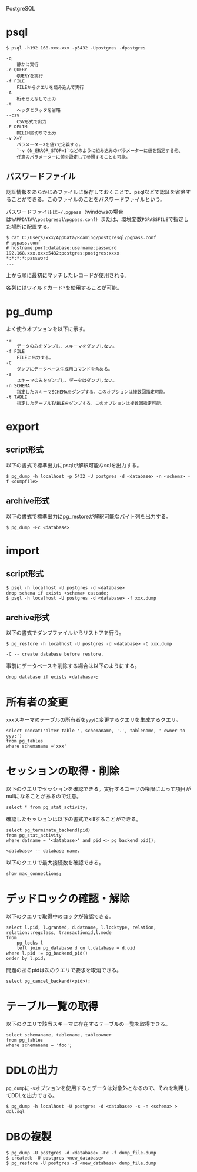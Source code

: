 PostgreSQL

# psql

    $ psql -h192.168.xxx.xxx -p5432 -Upostgres -dpostgres
    
    -q
        静かに実行
    -c QUERY
        QUERYを実行
    -f FILE
        FILEからクエリを読み込んで実行
    -A
        桁そろえなしで出力
    -t
        ヘッダとフッタを省略
    --csv
        CSV形式で出力
    -F DELIM
        DELIM区切りで出力
    -v X=Y
        パラメーターXを値Yで定義する。
        `-v ON_ERROR_STOP=1`などのように組み込みのパラメーターに値を指定する他、
        任意のパラメーターに値を設定して参照することも可能。

## パスワードファイル
認証情報をあらかじめファイルに保存しておくことで、psqlなどで認証を省略することができる。このファイルのことをパスワードファイルという。

パスワードファイルは`~/.pgpass`（windowsの場合は`%APPDATA%\postgresql\pgpass.conf`）または、環境変数`PGPASSFILE`で指定した場所に配置する。

    $ cat C:/Users/xxx/AppData/Roaming/postgresql/pgpass.conf
    # pgpass.conf
    # hostname:port:database:username:password
    192.168.xxx.xxx:5432:postgres:postgres:xxxx
    *:*:*:*:password
    ...

上から順に最初にマッチしたレコードが使用される。

各列にはワイルドカード`*`を使用することが可能。

# pg_dump
よく使うオプションを以下に示す。

    -a
        データのみをダンプし、スキーマをダンプしない。
    -f FILE
        FILEに出力する。
    -C
        ダンプにデータベース生成用コマンドを含める。
    -s
        スキーマのみをダンプし、データはダンプしない。
    -n SCHEMA
        指定したスキーマSCHEMAをダンプする。このオプションは複数回指定可能。
    -t TABLE
        指定したテーブルTABLEをダンプする。このオプションは複数回指定可能。

# export
## script形式
以下の書式で標準出力にpsqlが解釈可能なsqlを出力する。

    $ pg_dump -h localhost -p 5432 -U postgres -d <database> -n <schema> -f <dumpfile>

## archive形式
以下の書式で標準出力にpg_restoreが解釈可能なバイト列を出力する。

    $ pg_dump -Fc <database>

# import
## script形式

    $ psql -h localhost -U postgres -d <database>
    drop schema if exists <schema> cascade;
    $ psql -h localhost -U postgres -d <database> -f xxx.dump

## archive形式
以下の書式でダンプファイルからリストアを行う。

    $ pg_restore -h localhost -U postgres -d <database> -C xxx.dump
    
    -C -- create database before restore.

事前にデータベースを削除する場合は以下のようにする。

    drop database if exists <database>;

# 所有者の変更
`xxx`スキーマのテーブルの所有者を`yyy`に変更するクエリを生成するクエリ。

    select concat('alter table ', schemaname, '.', tablename, ' owner to yyy;')
    from pg_tables
    where schemaname ='xxx'

# セッションの取得・削除
以下のクエリでセッションを確認できる。実行するユーザの権限によって項目がnullになることがあるので注意。

    select * from pg_stat_activity;

確認したセッションは以下の書式でkillすることができる。

    select pg_terminate_backend(pid)
    from pg_stat_activity
    where datname = '<database>' and pid <> pg_backend_pid();
    
    <database> -- database name.

以下のクエリで最大接続数を確認できる。

    show max_connections;

# デッドロックの確認・解除
以下のクエリで取得中のロックが確認できる。

    select l.pid, l.granted, d.datname, l.locktype, relation, relation::regclass, transactionid,l.mode
    from
        pg_locks l
        left join pg_database d on l.database = d.oid
    where l.pid != pg_backend_pid()
    order by l.pid;

問題のあるpidは次のクエリで要求を取消できる。

    select pg_cancel_backend(<pid>);

# テーブル一覧の取得
以下のクエリで該当スキーマに存在するテーブルの一覧を取得できる。

    select schemaname, tablename, tableowner
    from pg_tables
    where schemaname = 'foo';

# DDLの出力
`pg_dump`に`-s`オプションを使用するとデータは対象外となるので、それを利用してDDLを出力できる。

    $ pg_dump -h localhost -U postgres -d <database> -s -n <schema> > ddl.sql

# DBの複製

    $ pg_dump -U postgres -d <database> -Fc -f dump_file.dump
    $ createdb -U postgres <new_database>
    $ pg_restore -U postgres -d <new_database> dump_file.dump
